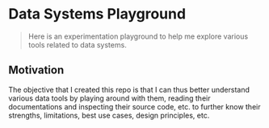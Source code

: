 # Data Systems Playground

> Here is an experimentation playground to help me explore various tools related to data systems.

## Motivation

The objective that I created this repo is that I can thus better understand various data tools by playing around with them, reading their documentations and inspecting their source code, etc. to further know their strengths, limitations, best use cases, design principles, etc.
